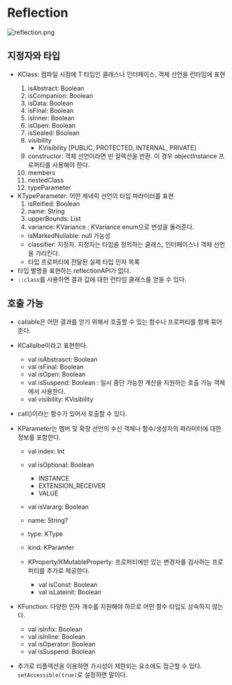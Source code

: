 # Reflection

![reflection.png](image/reflection.png)


## 지정자와 타입
- KClass<T>: 컴파일 시점에 T 타입인 클래스나 인터페이스, 객체 선언을 런타임에 표현
  1. isAbstract: Boolean
  2. isCompanion: Boolean
  3. isData: Boolean
  4. isFinal: Boolean
  5. isInner: Boolean
  6. isOpen: Boolean
  7. isSealed: Boolean
  8. visibility
     - KVisibility [PUBLIC, PROTECTED, INTERNAL, PRIVATE]
  9. constructor: 객체 선언이라면 빈 컬렉션을 반환. 이 경우 objectInstance 프로퍼티를 사용해야 한다.
  10. members
  11. nestedClass
  12. typeParameter
- KTypeParameter: 어떤 제네릭 선언의 타입 파라미터를 표현
  1. isReified: Boolean
  2. name: String
  3. upperBounds: List<KType>
  4. variance: KVariance : KVariance enum으로 변성을 돌러준다.
    - isMarkedNullable: null 가능성
    - classifier: 지정자. 지정자는 타입을 정의하는 클래스, 인터페이스나 객체 선언을 가리킨다.
    - 타입 프로퍼티에 전달된 실제 타입 인자 목록
- 타입 별명을 표현하는 reflectionAPI가 없다.
- `::class`를 사용하면 결과 값에 대한 런타임 클래스를 얻을 수 있다.


## 호출 가능
- callable은 어떤 결과를 얻기 위해서 호출할 수 있는 함수나 프로퍼티를 함께 묶어준다.
- KCallalbe<out R>이라고 표현한다.
  - val isAbstrasct: Boolean
  - val isFinal: Boolean
  - val isOpen: Boolean
  - val isSuspend: Boolean : 일시 중단 가능한 계산을 지원하는 호출 가능 객체에서 사용한다.
  - val visibility: KVisibility
- call()이라는 함수가 있어서 호출할 수 있다.

- KParameter는 멤버 및 확장 선언의 수신 객체나 함수/생성자의 파라미터에 대한 정보를 포함한다.
  - val index: Int
  - val isOptional: Boolean
    - INSTANCE
    - EXTENSION_RECEIVER
    - VALUE
  - val isVararg: Boolean
  - name: String?
  - type: KType
  - kind: KParamter

  - KProperty/KMutableProperty: 프로퍼티에만 있는 변경자를 검사하는 프로퍼티를 추가로 제공한다.
    - val isConst: Boolean
    - val isLateinit: Boolean

- KFunction: 다양한 인자 개수를 지원해야 하므로 어떤 함수 타입도 상속하지 않는다.
  - val isInfix: Boolean
  - val isInline: Boolean
  - val isOperator: Boolean
  - val isSuspend: Boolean

- 추가로 리플렉션을 이용하면 가시성이 제한되는 요소에도 접근할 수 있다. `setAccessible(true)`로 설정하면 말이다.



